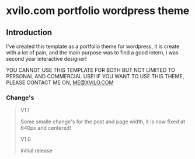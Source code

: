 xvilo.com portfolio wordpress theme
====================

Introduction
---------------------

I've created this template as a portfolio theme for wordpress,
it is create with a lot of pain, and the main purpose was to find
a good intern, i was second year interactive designer! 

YOU CANNOT USE THIS TEMPLATE FOR BOTH BUT NOT LIMITED TO PERSONAL AND COMMERCIAL USE! IF YOU WANT TO USE THIS THEME, PLEASE CONTACT ME ON, ME@XVILO.COM

### Change's

> V1.1
> 
> Some smalle change's for the post and page width, it is now fixed at 640px and centered!
> 
> V1.0
> 
> Initial release
>
